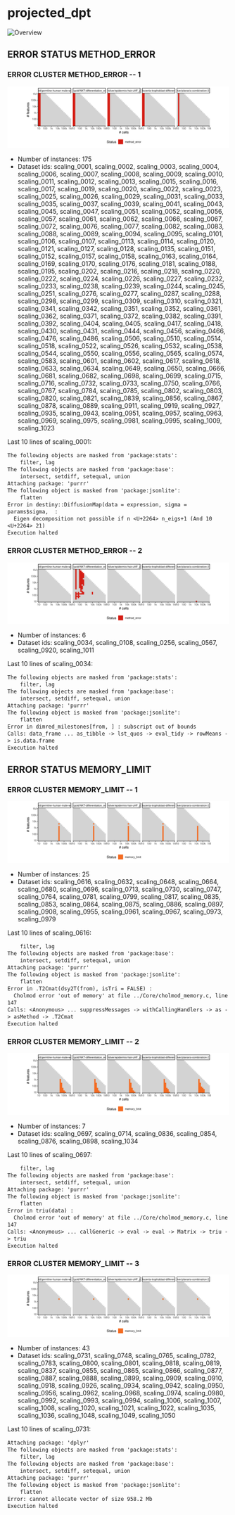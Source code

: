 # projected_dpt
![Overview](projected_dpt.svg)

## ERROR STATUS METHOD_ERROR

### ERROR CLUSTER METHOD_ERROR -- 1
![Cluster plot](error_class_plots/projected_dpt_method_error_1.png)

 * Number of instances: 175
 * Dataset ids: scaling_0001, scaling_0002, scaling_0003, scaling_0004, scaling_0006, scaling_0007, scaling_0008, scaling_0009, scaling_0010, scaling_0011, scaling_0012, scaling_0013, scaling_0015, scaling_0016, scaling_0017, scaling_0019, scaling_0020, scaling_0022, scaling_0023, scaling_0025, scaling_0026, scaling_0029, scaling_0031, scaling_0033, scaling_0035, scaling_0037, scaling_0039, scaling_0041, scaling_0043, scaling_0045, scaling_0047, scaling_0051, scaling_0052, scaling_0056, scaling_0057, scaling_0061, scaling_0062, scaling_0066, scaling_0067, scaling_0072, scaling_0076, scaling_0077, scaling_0082, scaling_0083, scaling_0088, scaling_0089, scaling_0094, scaling_0095, scaling_0101, scaling_0106, scaling_0107, scaling_0113, scaling_0114, scaling_0120, scaling_0121, scaling_0127, scaling_0128, scaling_0135, scaling_0151, scaling_0152, scaling_0157, scaling_0158, scaling_0163, scaling_0164, scaling_0169, scaling_0170, scaling_0176, scaling_0181, scaling_0188, scaling_0195, scaling_0202, scaling_0216, scaling_0218, scaling_0220, scaling_0222, scaling_0224, scaling_0226, scaling_0227, scaling_0232, scaling_0233, scaling_0238, scaling_0239, scaling_0244, scaling_0245, scaling_0251, scaling_0276, scaling_0277, scaling_0287, scaling_0288, scaling_0298, scaling_0299, scaling_0309, scaling_0310, scaling_0321, scaling_0341, scaling_0342, scaling_0351, scaling_0352, scaling_0361, scaling_0362, scaling_0371, scaling_0372, scaling_0382, scaling_0391, scaling_0392, scaling_0404, scaling_0405, scaling_0417, scaling_0418, scaling_0430, scaling_0431, scaling_0444, scaling_0456, scaling_0466, scaling_0476, scaling_0486, scaling_0506, scaling_0510, scaling_0514, scaling_0518, scaling_0522, scaling_0526, scaling_0532, scaling_0538, scaling_0544, scaling_0550, scaling_0556, scaling_0565, scaling_0574, scaling_0583, scaling_0601, scaling_0602, scaling_0617, scaling_0618, scaling_0633, scaling_0634, scaling_0649, scaling_0650, scaling_0666, scaling_0681, scaling_0682, scaling_0698, scaling_0699, scaling_0715, scaling_0716, scaling_0732, scaling_0733, scaling_0750, scaling_0766, scaling_0767, scaling_0784, scaling_0785, scaling_0802, scaling_0803, scaling_0820, scaling_0821, scaling_0839, scaling_0856, scaling_0867, scaling_0878, scaling_0889, scaling_0911, scaling_0919, scaling_0927, scaling_0935, scaling_0943, scaling_0951, scaling_0957, scaling_0963, scaling_0969, scaling_0975, scaling_0981, scaling_0995, scaling_1009, scaling_1023

Last 10 lines of scaling_0001:
```
The following objects are masked from 'package:stats':
    filter, lag
The following objects are masked from 'package:base':
    intersect, setdiff, setequal, union
Attaching package: 'purrr'
The following object is masked from 'package:jsonlite':
    flatten
Error in destiny::DiffusionMap(data = expression, sigma = params$sigma,  : 
  Eigen decomposition not possible if n <U+2264> n_eigs+1 (And 10 <U+2264> 21)
Execution halted
```

### ERROR CLUSTER METHOD_ERROR -- 2
![Cluster plot](error_class_plots/projected_dpt_method_error_2.png)

 * Number of instances: 6
 * Dataset ids: scaling_0034, scaling_0108, scaling_0256, scaling_0567, scaling_0920, scaling_1011

Last 10 lines of scaling_0034:
```
The following objects are masked from 'package:stats':
    filter, lag
The following objects are masked from 'package:base':
    intersect, setdiff, setequal, union
Attaching package: 'purrr'
The following object is masked from 'package:jsonlite':
    flatten
Error in dimred_milestones[from, ] : subscript out of bounds
Calls: data_frame ... as_tibble -> lst_quos -> eval_tidy -> rowMeans -> is.data.frame
Execution halted
```

## ERROR STATUS MEMORY_LIMIT

### ERROR CLUSTER MEMORY_LIMIT -- 1
![Cluster plot](error_class_plots/projected_dpt_memory_limit_1.png)

 * Number of instances: 25
 * Dataset ids: scaling_0616, scaling_0632, scaling_0648, scaling_0664, scaling_0680, scaling_0696, scaling_0713, scaling_0730, scaling_0747, scaling_0764, scaling_0781, scaling_0799, scaling_0817, scaling_0835, scaling_0853, scaling_0864, scaling_0875, scaling_0886, scaling_0897, scaling_0908, scaling_0955, scaling_0961, scaling_0967, scaling_0973, scaling_0979

Last 10 lines of scaling_0616:
```
    filter, lag
The following objects are masked from 'package:base':
    intersect, setdiff, setequal, union
Attaching package: 'purrr'
The following object is masked from 'package:jsonlite':
    flatten
Error in .T2Cmat(dsy2T(from), isTri = FALSE) : 
  Cholmod error 'out of memory' at file ../Core/cholmod_memory.c, line 147
Calls: <Anonymous> ... suppressMessages -> withCallingHandlers -> as -> asMethod -> .T2Cmat
Execution halted
```

### ERROR CLUSTER MEMORY_LIMIT -- 2
![Cluster plot](error_class_plots/projected_dpt_memory_limit_2.png)

 * Number of instances: 7
 * Dataset ids: scaling_0697, scaling_0714, scaling_0836, scaling_0854, scaling_0876, scaling_0898, scaling_1034

Last 10 lines of scaling_0697:
```
    filter, lag
The following objects are masked from 'package:base':
    intersect, setdiff, setequal, union
Attaching package: 'purrr'
The following object is masked from 'package:jsonlite':
    flatten
Error in triu(data) : 
  Cholmod error 'out of memory' at file ../Core/cholmod_memory.c, line 147
Calls: <Anonymous> ... callGeneric -> eval -> eval -> Matrix -> triu -> triu
Execution halted
```

### ERROR CLUSTER MEMORY_LIMIT -- 3
![Cluster plot](error_class_plots/projected_dpt_memory_limit_3.png)

 * Number of instances: 43
 * Dataset ids: scaling_0731, scaling_0748, scaling_0765, scaling_0782, scaling_0783, scaling_0800, scaling_0801, scaling_0818, scaling_0819, scaling_0837, scaling_0855, scaling_0865, scaling_0866, scaling_0877, scaling_0887, scaling_0888, scaling_0899, scaling_0909, scaling_0910, scaling_0918, scaling_0926, scaling_0934, scaling_0942, scaling_0950, scaling_0956, scaling_0962, scaling_0968, scaling_0974, scaling_0980, scaling_0992, scaling_0993, scaling_0994, scaling_1006, scaling_1007, scaling_1008, scaling_1020, scaling_1021, scaling_1022, scaling_1035, scaling_1036, scaling_1048, scaling_1049, scaling_1050

Last 10 lines of scaling_0731:
```
Attaching package: 'dplyr'
The following objects are masked from 'package:stats':
    filter, lag
The following objects are masked from 'package:base':
    intersect, setdiff, setequal, union
Attaching package: 'purrr'
The following object is masked from 'package:jsonlite':
    flatten
Error: cannot allocate vector of size 958.2 Mb
Execution halted
```


